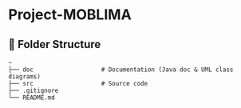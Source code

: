 # Project-MOBLIMA

## 📁 Folder Structure
```
~
├── doc                   # Documentation (Java doc & UML class diagrams)
├── src                   # Source code
├── .gitignore
└── README.md
```
